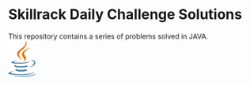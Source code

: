 # Skillrack Daily Challenge Solutions

This repository contains a series of problems solved in JAVA.
</br>
<img width="55" src="https://raw.githubusercontent.com/gilbarbara/logos/master/logos/java.svg"/></div>

